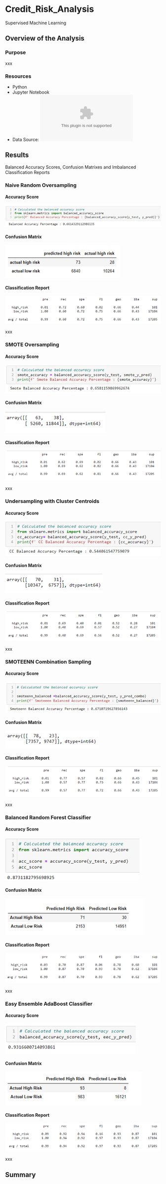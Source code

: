 # Credit_Risk_Analysis
Supervised Machine Learning 

## Overview of the Analysis
### Purpose

xxx

### Resources
* Python     
* Jupyter Notebook
* Data Source: ![LoanStats_2019Q1.csv](https://github.com/NikWalker/Credit_Risk_Analysis/blob/ca575f4c5d586c0284e6867a9f01f5fa05a1a60f/Starter_Code/LoanStats_2019Q1.csv)    


## Results
Balanced Accuracy Scores, Confusion Matrixes and Imbalanced Classification Reports


### Naive Random Oversampling 

#### Accuracy Score
![naive_random_oversampling_accuracy_score](png/naive_random_oversampling_accuracy_score.png)

#### Confusion Matrix
![naive_random_oversampling_confusion_matrix](png/naive_random_oversampling_confusion_matrix.png)

#### Classification Report
![naive_random_oversampling_precision.](png/naive_random_oversampling_precision.png)

xxx

### SMOTE Oversampling 

#### Accuracy Score
![smote_oversampling_accuracy](png/smote_oversampling_accuracy.png)

#### Confusion Matrix
![smote_confusion_matrix](png/smote_confusion_matrix.png)

#### Classification Report
![smote_classification](png/smote_classification.png)

xxx

### Undersampling with Cluster Centroids 

#### Accuracy Score
![cluster_undersampling_accuracy](png/cluster_undersampling_accuracy.png)

#### Confusion Matrix
![cluster_undersampling_confusion_matrix](png/cluster_undersampling_confusion_matrix.png)

#### Classification Report
![cluster_undersampling_classification](png/cluster_undersampling_classification.png)

xxx

### SMOTEENN Combination Sampling 

#### Accuracy Score
![smoteenn_accuracy](png/smoteenn_accuracy.png)

#### Confusion Matrix
![smoteenn_confusion_matrix](png/smoteenn_confusion_matrix.png)

#### Classification Report
![smoteenn_classification](png/smoteenn_classification.png)

xxx

### Balanced Random Forest Classifier

#### Accuracy Score
![balanced_random_forest_accuracy](png/balanced_random_forest_accuracy.png)

#### Confusion Matrix
![balanced_random_forest_confusion_matrix](png/balanced_random_forest_confusion_matrix.png)

#### Classification Report
![balanced_random_forest_classification](png/balanced_random_forest_classification.png)

xxx

### Easy Ensemble AdaBoost Classifier

#### Accuracy Score
![eec_accuracy](png/eec_accuracy.png)

#### Confusion Matrix
![eec_confusion_matrix](png/eec_confusion_matrix.png)

#### Classification Report
![eec_classification](png/eec_classification.png)

xxx

## Summary
